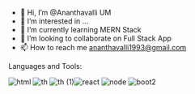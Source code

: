 - 👋 Hi, I’m @Ananthavalli UM
- 👀 I’m interested in ...
- 🌱 I’m currently learning MERN Stack
- 💞️ I’m looking to collaborate on Full Stack App
- 📫 How to reach me ananthavalli1993@gmail.com

<!---
AnanthavalliUM/AnanthavalliUM is a ✨ special ✨ repository because its `README.md` (this file) appears on your GitHub profile.
You can click the Preview link to take a look at your changes.
--->


Languages and Tools:
                 
  ![html](https://user-images.githubusercontent.com/100471735/189677524-cb213e1a-9d97-42c4-a270-c91b881ba7f8.jpg) ![th](https://user-images.githubusercontent.com/100471735/189631587-e4bd9226-8eb4-463a-b2c3-f42481d18b2c.jpg) ![th (1)](https://user-images.githubusercontent.com/100471735/189633138-2081b440-3f52-4619-948f-822e68ba2a92.jpg)![react](https://user-images.githubusercontent.com/100471735/189718024-7ee1f053-4764-44d4-92ec-b45cedb930b9.jpg)
![node](https://user-images.githubusercontent.com/100471735/189717790-173f18cb-6f1f-430b-9456-49e207e5325d.jpg)
![boot2](https://user-images.githubusercontent.com/100471735/189925242-7bbd777d-ba25-4f18-90aa-d688fbe19421.jpg)
